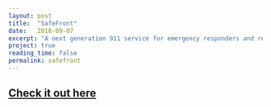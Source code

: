```yaml
---
layout: post
title:  "SafeFront"
date:   2018-09-07
excerpt: "A next generation 911 service for emergency responders and relief agencies. Top 30 finish out of 200 teams at PennApps XVIII."
project: true
reading_time: false
permalink: safefront
---
```


## [Check it out here](https://devpost.com/software/safefront)
